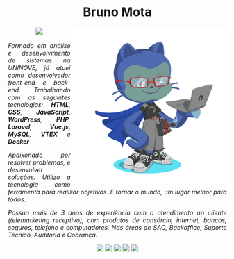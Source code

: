 <h1 align="center">Bruno Mota</h1>


<img style="width: 360px" align="right" src="https://github.com/bmotadev/bmotadev/blob/main/assets/octocat-1675316934262.png" alt="octocat">
<p align="center">
    <a href="https://www.linkedin.com/in/bmotadev/"><img src="https://img.shields.io/badge/LinkedIn-blue?style=plastic&logo=linkedin"></a>
</p>

<p align="justify"><em>Formado em análise e desenvolvimento de sistemas na UNINOVE, já atuei como desenvolvedor front-end e back-end. Trabalhando com as seguintes tecnologias: <b>HTML</b>, <b>CSS</b>, <b>JavaScript</b>, <b>WordPress</b>, <b>PHP</b>, <b>Laravel</b>, <b>Vue.js</b>, <b>MySQL</b>, <b>VTEX</b> e <b>Docker</b></em></p>

<p align="justify"><em>Apaixonado por resolver problemas, e desenvolver soluções. Utilizo a tecnologia como ferramenta para realizar objetivos. E tornar o mundo, um lugar melhor para todos.</em></p>

<p align="justify"><i>Possuo mais de 3 anos de experiência com o atendimento ao cliente (telemarketing receptivo), com produtos de consórcio, internet, bancos, seguros, telefone e computadores. Nas áreas de SAC, Backoffice, Suporte Técnico, Auditoria e Cobrança.</i></p>

<p align="center"><img src="https://img.shields.io/badge/HTML5-E34F26?style=plastic&logo=html5&logoColor=white"> <img src="https://img.shields.io/badge/CSS3-1572B6?style=plastic&logo=css3&logoColor=white"> <img src=https://img.shields.io/badge/JavaScript-323330?style=plastic&logo=javascript&logoColor=F7DF1E> <img src="https://img.shields.io/badge/TypeScript-007ACC?style=plastic&logo=typescript&logoColor=white"> <img src="https://img.shields.io/badge/React-20232A?style=plastic&logo=react&logoColor=61DAFB"></p>
